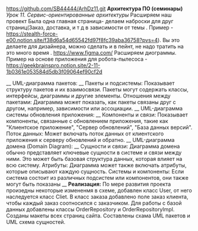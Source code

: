 https://github.com/SB44444/ArhDz11.git
**Архитектура ПО (семинары)**
*Урок 11. Сервис-ориентированные архитектуры*
Расширяем наш провект
Была одна главная страница- делаем наброски для друг страниц(Заказ, доставка, и т д в зависимости от темы . Пример - https://stealth-force-e00.notion.site/f38d6a54d65542fd97f8fc39aba36758?pvs=4). Вы это делаете для дизайнера, можно сделать и в пейнт, не надо тратить на это много время . https://www.figma.com/
Расширяем диограммы.
Пример на основе приложения для робота-пылесоса - https://geekbrainspro.notion.site/2-11-1b0361e053584d5db3f09064ef90cf2d

__
UML-диаграмма пакетов:
__
Пакеты и подсистемы: Показывает структуру пакетов и их взаимосвязи. Пакеты могут содержать классы, интерфейсы, диаграммы и другие элементы.
Отношения между пакетами: Диаграмма может показать, как пакеты связаны друг с другом, например, зависимости или ассоциации.
__
UML-диаграмма системы обновления приложения:
__
Компоненты и связи: Показывает компоненты, связанные с обновлением приложения, такие как "Клиентское приложение", "Сервер обновлений", "База данных версий".
Поток данных: Может включать поток данных от клиентского приложения к серверу обновлений и обратно.
__
UML-диаграмма домена (Domain Diagram):
__
Сущности и связи: Диаграмма домена обычно представляет ключевые сущности в системе и связи между ними. Это может быть базовая структура данных, которая влияет на всю систему.
Атрибуты: Диаграмма может также включать атрибуты, которые описывают каждую сущность.
Системы и компоненты: Если система состоит из различных подсистем или компонентов, они также могут быть показаны
__
**Реализация:**
По мере развития проекта произедны некоторые измененмя в схеме, добавлен класс User, от него наследуется класс Cliet. В класс заказа добавлено поле заказ клиента, чтобы каждый заказ соотносился с заказчиком. Для работы с базой данных добавлены классы OrderRepository и OrderRepositoryImpl. Созданы макеты всех страниц сайта. Составлены схама UML пакетов и UML схема сущностей.